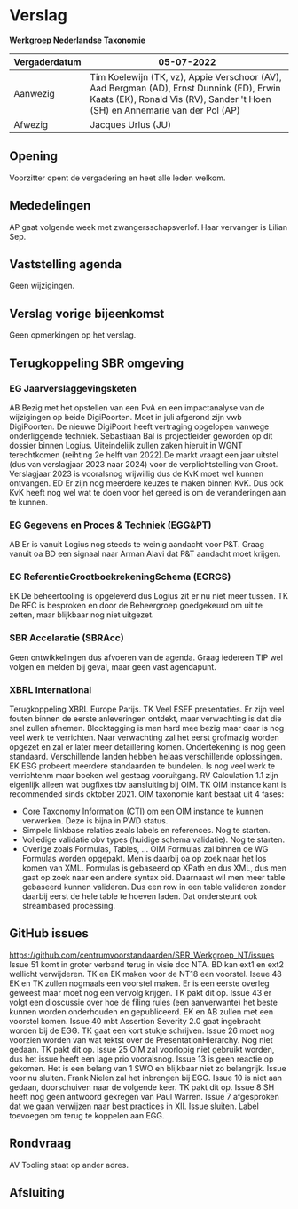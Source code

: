# Verslag
 **Werkgroep Nederlandse Taxonomie**

| Vergaderdatum | 05-07-2022 |
| --- | --- |
| Aanwezig | Tim Koelewijn (TK, vz), Appie Verschoor (AV), Aad Bergman (AD), Ernst Dunnink (ED), Erwin Kaats (EK), Ronald Vis (RV), Sander 't Hoen (SH) en Annemarie van der Pol (AP) |
| Afwezig | Jacques Urlus (JU) |

## Opening
Voorzitter opent de vergadering en heet alle leden welkom.
## Mededelingen
AP gaat volgende week met zwangersschapsverlof. Haar vervanger is Lilian Sep.
## Vaststelling agenda
Geen wijzigingen.
## Verslag vorige bijeenkomst
Geen opmerkingen op het verslag.
## Terugkoppeling SBR omgeving
### EG Jaarverslaggevingsketen
AB Bezig met het opstellen van een PvA en een impactanalyse van de wijzigingen op beide DigiPoorten. Moet in juli afgerond zijn vwb DigiPoorten. De nieuwe DigiPoort heeft vertraging opgelopen vanwege onderliggende techniek. Sebastiaan Bal is projectleider geworden op dit dossier binnen Logius. Uiteindelijk zullen zaken hieruit in WGNT terechtkomen (reihting 2e helft van 2022).De markt vraagt een jaar uitstel (dus van verslagjaar 2023 naar 2024) voor de verplichtstelling van Groot. Verslagjaar 2023 is vooralsnog vrijwillig dus de KvK moet wel kunnen ontvangen.
ED Er zijn nog meerdere keuzes te maken binnen KvK. Dus ook KvK heeft nog wel wat te doen voor het gereed is om de veranderingen aan te kunnen.
### EG Gegevens en Proces &amp; Techniek (EGG&amp;PT)
AB Er is vanuit Logius nog steeds te weinig aandacht voor P&amp;T. Graag vanuit oa BD een signaal naar Arman Alavi dat P&T aandacht moet krijgen.
### EG ReferentieGrootboekrekeningSchema (EGRGS)
EK De beheertooling is opgeleverd dus Logius zit er nu niet meer tussen.
TK De RFC is besproken en door de Beheergroep goedgekeurd om uit te zetten, maar blijkbaar nog niet uitgezet. 
### SBR Accelaratie (SBRAcc)
Geen ontwikkelingen dus afvoeren van de agenda. Graag iedereen TIP wel volgen en melden bij geval, maar geen vast agendapunt.
### XBRL International
Terugkoppeling XBRL Europe Parijs.
TK Veel ESEF presentaties. Er zijn veel fouten binnen de eerste anleveringen ontdekt, maar verwachting is dat die snel zullen afnemen. Blocktagging is men hard mee bezig maar daar is nog veel werk te verrichten. Naar verwachting zal het eerst grofmazig worden opgezet en zal er later meer detaillering komen. Ondertekening is nog geen standaard. Verschillende landen hebben helaas verschillende oplossingen.
EK ESG probeert meerdere standaarden te bundelen. Is nog veel werk te verrichtenm maar boeken wel gestaag vooruitgang.
RV Calculation 1.1 zijn eigenlijk alleen wat bugfixes tbv aansluiting bij OIM.
TK OIM instance kant is recommended sinds oktober 2021. OIM taxonomie kant bestaat uit 4 fases:
- Core Taxonomy Information (CTI) om een OIM instance te kunnen verwerken. Deze is bijna in PWD status.
- Simpele linkbase relaties zoals labels en references. Nog te starten.
- Volledige validatie obv types (huidige schema validatie). Nog te starten.
- Overige zoals Formulas, Tables, ...
OIM Formulas zal binnen de WG Formulas worden opgepakt. Men is daarbij oa op zoek naar het los komen van XML. Formulas is gebaseerd op XPath en dus XML, dus men gaat op zoek naar een andere syntax oid. Daarnaast wil men meer table gebaseerd kunnen valideren. Dus een row in een table valideren zonder daarbij eerst de hele table te hoeven laden. Dat ondersteunt ook streambased processing.
## GitHub issues 
https://github.com/centrumvoorstandaarden/SBR_Werkgroep_NT/issues
Issue 51 komt in groter verband terug in visie doc NTA. BD kan ext1 en ext2 wellicht verwijderen. TK en EK maken voor de NT18 een voorstel.
Iseue 48 EK en TK zullen nogmaals een voorstel maken. Er is een eerste overleg geweest maar moet nog een vervolg krijgen. TK pakt dit op.
Issue 43 er volgt een dioscussie over hoe de filing rules (een aanverwante) het beste kunnen worden onderhouden en gepubliceerd. EK en AB zullen met een voorstel komen.
Issue 40 mbt Assertion Severity 2.0 gaat ingebracht worden bij de EGG. TK gaat een kort stukje schrijven.
Issue 26 moet nog voorzien worden van wat tektst over de PresentationHierarchy. Nog niet gedaan. TK pakt dit op.
Issue 25 OIM zal voorlopig niet gebruikt worden, dus het issue heeft een lage prio vooralsnog.
Issue 13 is geen reactie op gekomen. Het is een belang van 1 SWO en blijkbaar niet zo belangrijk. Issue voor nu sluiten. Frank Nielen zal het inbrengen bij EGG. 
Issue 10 is niet aan gedaan, doorschuiven naar de volgende keer. TK pakt dit op.
Issue 8 SH heeft nog geen antwoord gekregen van Paul Warren.
Issue 7 afgesproken dat we gaan verwijzen naar best practices in XII. Issue sluiten. Label toevoegen om terug te koppelen aan EGG.
## Rondvraag
AV Tooling staat op ander adres.
## Afsluiting
